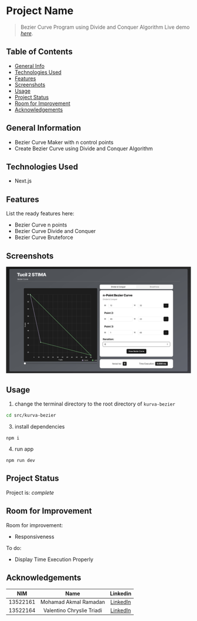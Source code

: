 # Project Name
> Bezier Curve Program using Divide and Conquer Algorithm
> Live demo [_here_](https://bezier-curve-tucil2.vercel.app/). <!-- If you have the project hosted somewhere, include the link here. -->


## Table of Contents
* [General Info](#general-information)
* [Technologies Used](#technologies-used)
* [Features](#features)
* [Screenshots](#screenshots)
* [Usage](#Usage)
* [Project Status](#project-status)
* [Room for Improvement](#room-for-improvement)
* [Acknowledgements](#acknowledgements)


## General Information
- Bezier Curve Maker with n control points
- Create Bezier Curve using Divide and Conquer Algorithm


## Technologies Used
- Next.js


## Features
List the ready features here:
- Bezier Curve n points
- Bezier Curve Divide and Conquer 
- Bezier Curve Bruteforce  


## Screenshots
![Example screenshot](./img/Screenshot.png)


## Usage
1. change the terminal directory to the root directory of `kurva-bezier`
  ```sh
  cd src/kurva-bezier
  ```
3. install dependencies
  ```
  npm i
  ```
4. run app
  ```
  npm run dev
  ```


## Project Status
Project is: _complete_


## Room for Improvement
Room for improvement:
- Responsiveness

To do:
- Display Time Execution Properly


## Acknowledgements
| NIM | Name | Linkedin |
| :---: | :---: | :---: |
| 13522161 | Mohamad Akmal Ramadan | [LinkedIn](https://www.linkedin.com/in/akmalrmn/) |
| 13522164 | Valentino Chryslie Triadi | [LinkedIn](https://www.linkedin.com/in/valentinotriadi/) |
